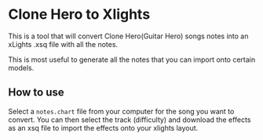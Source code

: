 # Clone Hero to Xlights

This is a tool that will convert Clone Hero(Guitar Hero) songs notes into an xLights .xsq file with all the notes.

This is most useful to generate all the notes that you can import onto certain models.

## How to use

Select a `notes.chart` file from your computer for the song you want to convert. You can then select the track (difficulty) and download the effects as an xsq file to import the effects onto your xlights layout.
